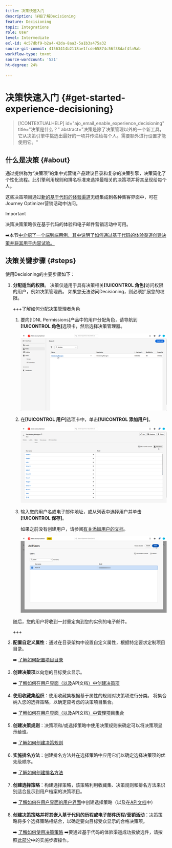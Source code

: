 ```yaml
---
title: 决策快速入门
description: 详细了解Decisioning
feature: Decisioning
topic: Integrations
role: User
level: Intermediate
exl-id: 4c57dbf9-b2a4-42da-8aa3-5a1b3a475a32
source-git-commit: 41563414b2118ae1fcde65874c56f38daf4fa9ab
workflow-type: tm+mt
source-wordcount: '521'
ht-degree: 24%

---
```


# 决策快速入门 {#get-started-experience-decisioning}

>[!CONTEXTUALHELP]
>id="ajo_email_enable_experience_decisioning"
>title="决策是什么？"
>abstract="决策是除了决策管理以外的一个新工具，它从决策引擎中挑选出最好的一项并传递给每个人。需要额外进行设置才能使用它。"

## 什么是决策 {#about}

通过提供称为“决策项”的集中式营销产品建议目录和复杂的决策引擎，决策简化了个性化流程。此引擎利用规则和排名标准来选择最相关的决策项并将其呈现给每个人。

这些决策项目通过[新的基于代码的体验渠道](../code-based/get-started-code-based.md)无缝集成到各种集客界面中，可在Journey Optimizer营销活动中访问。

>[!IMPORTANT]
>
>决策决策策略仅在基于代码的体验和电子邮件营销活动中可用。

➡️本节[中介绍了一个端到端用例，其中说明了如何通过基于代码的体验渠道创建决策并将其用于内容试验。](experience-decisioning-uc.md)

## 决策关键步骤 {#steps}

使用Decisioning的主要步骤如下：

1. **分配适当的权限**。 决策仅适用于具有决策相关&#x200B;**[!UICONTROL 角色]**&#x200B;访问权限的用户，例如决策管理员。 如果您无法访问Decisioning，则必须扩展您的权限。

   +++了解如何分配决策管理者角色

   1. 要向[!DNL Permissions]产品中的用户分配角色，请导航到&#x200B;**[!UICONTROL 角色]**&#x200B;选项卡，然后选择决策管理器。

      ![](assets/decision_permission_1.png)

   1. 在&#x200B;**[!UICONTROL 用户]**&#x200B;选项卡中，单击&#x200B;**[!UICONTROL 添加用户]**。

      ![](assets/decision_permission_2.png)

   1. 输入您的用户名或电子邮件地址，或从列表中选择用户并单击&#x200B;**[!UICONTROL 保存]**。

      如果之前没有创建用户，请参阅[有关添加用户的文档](https://experienceleague.adobe.com/zh-hans/docs/experience-platform/access-control/ui/users)。

      ![](assets/decision_permission_3.png)

   随后，您的用户将收到一封重定向到您的实例的电子邮件。

   +++

1. **配置自定义属性**：通过在目录架构中设置自定义属性，根据特定要求定制项目目录。

   ➡️ [了解如何配置项目目录](catalogs.md)

1. **创建决策项**&#x200B;以向您的目标受众显示。

   ➡️ [了解如何在用户界面（以及](items.md)API文档[）中创建决策项](api-reference/decisions-items/create.md)

1. **使用收藏集组织**：使用收藏集根据基于属性的规则对决策项进行分类。 将集合纳入您的选择策略，以确定应考虑的决策项目集合。

   ➡️ [了解如何在用户界面（以及](collections.md)API文档[）中管理项目集合](api-reference/items-collections/create.md)

1. **创建决策规则**：决策项和/或选择策略中使用决策规则来确定可以将决策项显示给谁。

   ➡️ [了解如何创建决策规则](rules.md)

1. **实施排名方法**：创建排名方法并在选择策略中应用它们以确定选择决策项的优先级顺序。

   ➡️ [了解如何创建排名方法](ranking/ranking.md)

1. **创建选择策略**：构建选择策略，该策略利用收藏集、决策规则和排名方法来识别适合显示到用户档案的决策项目。

   ➡️ [了解如何在用户界面的用户界面](selection-strategies.md)中创建选择策略（以及在[API文档](api-reference/selection-strategies/create.md)中）

1. **创建决策策略并将其嵌入基于代码的历程或电子邮件历程/营销活动**：决策策略将多个选择策略相结合，以确定要向目标受众显示的合格决策项。

   ➡️ [了解如何使用决策策略](create-decision.md)
➡️要通过基于代码的体验渠道成功投放选件，请按照[此部分](../code-based/code-based-implementation-samples.md)中的实施步骤操作。


